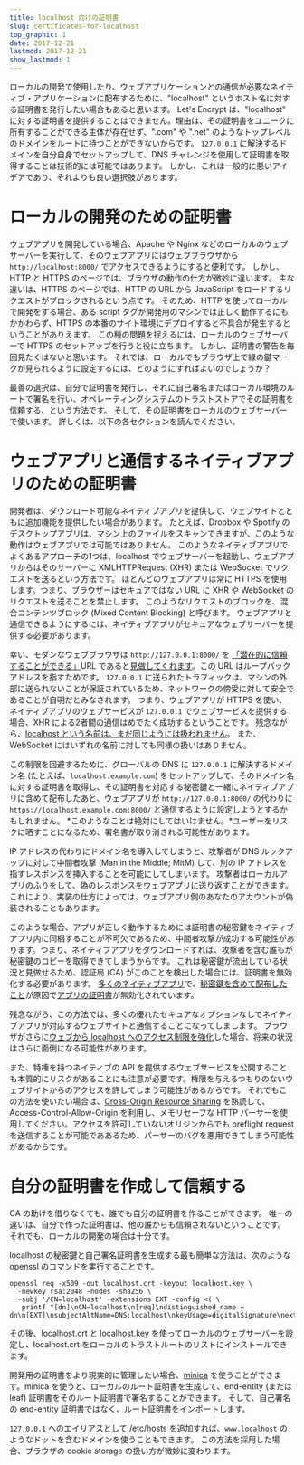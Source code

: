 ```yaml
---
title: localhost 向けの証明書
slug: certificates-for-localhost
top_graphic: 1
date: 2017-12-21
lastmod: 2017-12-21
show_lastmod: 1
---
```



ローカルの開発で使用したり、ウェブアプリケーションとの通信が必要なネイティブ・アプリケーションに配布するために、"localhost" というホスト名に対する証明書を発行したい場合もあると思います。 Let's Encrypt は、"localhost" に対する証明書を提供することはできません。理由は、その証明書をユニークに所有することができる主体が存在せず、".com" や ".net" のようなトップレベルのドメインをルートに持つことができないからです。 `127.0.0.1` に解決するドメインを自分自身でセットアップして、DNS チャレンジを使用して証明書を取得することは技術的には可能ではあります。 しかし、これは一般的に悪いアイデアであり、それよりも良い選択肢があります。

# ローカルの開発のための証明書

ウェブアプリを開発している場合、Apache や Nginx などのローカルのウェブサーバーを実行して、そのウェブアプリにはウェブブラウザから `http://localhost:8000/` でアクセスできるようにすると便利です。 しかし、HTTP と HTTPS のページでは、ブラウザの動作の仕方が微妙に違います。 主な違いは、HTTPS のページでは、HTTP の URL から JavaScript をロードするリクエストがブロックされるという点です。 そのため、HTTP を使ってローカルで開発をする場合、ある script タグが開発用のマシンでは正しく動作するにもかかわらず、HTTPS の本番のサイト環境にデプロイすると不具合が発生するということがありえます。 この種の問題を捉えるには、ローカルのウェブサーバーで HTTPS のセットアップを行うと役に立ちます。 しかし、証明書の警告を毎回見たくはないと思います。 それでは、ローカルでもブラウザ上で緑の鍵マークが見られるように設定するには、どのようにすればよいのでしょうか？

最善の選択は、自分で証明書を発行し、それに自己署名またはローカル環境のルートで署名を行い、オペレーティングシステムのトラストストアでその証明書を信頼する、という方法です。 そして、その証明書をローカルのウェブサーバーで使います。 詳しくは、以下の各セクションを読んでください。

# ウェブアプリと通信するネイティブアプリのための証明書

開発者は、ダウンロード可能なネイティブアプリを提供して、ウェブサイトとともに追加機能を提供したい場合があります。 たとえば、Dropbox や Spotify のデスクトップアプリは、マシン上のファイルをスキャンできますが、このような動作はウェブアプリでは可能ではありません。 このようなネイティブアプリでよくあるアプローチの1つは、localhost でウェブサーバーを起動し、ウェブアプリからはそのサーバーに XMLHTTPRequest (XHR) または WebSocket でリクエストを送るという方法です。 ほとんどのウェブアプリは常に HTTPS を使用します。つまり、ブラウザーはセキュアではない URL に XHR や WebSocket のリクエストを送ることを禁止します。 このようなリクエストのブロックを、混合コンテンツブロック (Mixed Content Blocking) と呼びます。 ウェブアプリと通信できるようにするには、ネイティブアプリがセキュアなウェブサーバーを提供する必要があります。

幸い、モダンなウェブブラウザは `http://127.0.0.1:8000/` を [「潜在的に信頼することができる」](https://www.w3.org/TR/secure-contexts/#is-origin-trustworthy)URL であると[見做してくれます](https://bugs.chromium.org/p/chromium/issues/detail?id=607878)。この URL はループバックアドレスを指すためです。 `127.0.0.1` に送られたトラフィックは、マシンの外部に送られないことが保証されているため、ネットワークの傍受に対して安全であることが自明だとみなされます。 つまり、ウェブアプリが HTTPS を使い、ネイティブアプリのウェブサービスが `127.0.0.1` でウェブサービスを提供する場合、XHR による2者間の通信はめでたく成功するということです。 残念ながら、[localhost という名前は、まだ同じようには扱われません](https://tools.ietf.org/html/draft-ietf-dnsop-let-localhost-be-localhost-02)。 また、WebSocket にはいずれの名前に対しても同様の扱いはありません。

この制限を回避するために、グローバルの DNS に `127.0.0.1` に解決するドメイン名 (たとえば、`localhost.example.com`) をセットアップして、そのドメイン名に対する証明書を取得し、その証明書を対応する秘密鍵と一緒にネイティブアプリに含めて配布したあと、ウェブアプリが `http://127.0.0.1:8000/` の代わりに `https://localhost.example.com:8000/` と通信するように設定しようとするかもしれません。 *このようなことは絶対にしてはいけません。*ユーザーをリスクに晒すことになるため、署名書が取り消される可能性があります。

IP アドレスの代わりにドメイン名を導入してしまうと、攻撃者が DNS ルックアップに対して中間者攻撃 (Man in the Middle; MitM) して、別の IP アドレスを指すレスポンスを挿入することを可能にしてしまいます。 攻撃者はローカルアプリのふりをして、偽のレスポンスをウェブアプリに送り返すことができます。これにより、実装の仕方によっては、ウェブアプリ側のあなたのアカウントが偽装されることもあります。

このような場合、アプリが正しく動作するためには証明書の秘密鍵をネイティブアプリ内に同梱することが不可欠であるため、中間者攻撃が成功する可能性があります。つまり、ネイティブアプリをダウンロードすれば、攻撃者を含む誰もが秘密鍵のコピーを取得できてしまうからです。 これは秘密鍵が流出している状況と見做せるため、認証局 (CA) がこのことを検出した場合には、証明書を無効化する必要があります。 [多くのネイティブアプリ](https://groups.google.com/d/msg/mozilla.dev.security.policy/eV89JXcsBC0/wsj5zpbbAQAJ)で、[秘密鍵を含めて配布したこと](https://groups.google.com/d/msg/mozilla.dev.security.policy/pk039T_wPrI/tGnFDFTnCQAJ)が原因で[アプリの証明書](https://groups.google.com/d/msg/mozilla.dev.security.policy/T6emeoE-lCU/-k-A2dEdAQAJ)が無効化されています。

残念ながら、この方法では、多くの優れたセキュアなオプションなしでネイティブアプリが対応するウェブサイトと通信することになってしまします。 ブラウザがさらに[ウェブから localhost へのアクセス制限を強化](https://bugs.chromium.org/p/chromium/issues/detail?id=378566)した場合、将来の状況はさらに面倒になる可能性があります。

また、特権を持つネイティブの API を提供するウェブサービスを公開することも本質的にリスクがあることにも注意が必要です。権限を与えるつもりのないウェブサイトからのアクセスを許してしまう可能性があるからです。 それでもこの方法を使いたい場合は、[Cross-Origin Resource Sharing](https://developer.mozilla.org/en-US/docs/Web/HTTP/CORS) を熟読して、Access-Control-Allow-Origin を利用し、メモリセーフな HTTP パーサーを使用してください。アクセスを許可していないオリジンからでも preflight request を送信することが可能でああるため、パーサーのバグを悪用できてしまう可能性があるからです。

# 自分の証明書を作成して信頼する

CA の助けを借りなくても、誰でも自分の証明書を作ることができます。 唯一の違いは、自分で作った証明書は、他の誰からも信頼されないということです。 それでも、ローカルの開発の場合は十分です。

localhost の秘密鍵と自己署名証明書を生成する最も簡単な方法は、次のような openssl のコマンドを実行することです。

    openssl req -x509 -out localhost.crt -keyout localhost.key \
      -newkey rsa:2048 -nodes -sha256 \
      -subj '/CN=localhost' -extensions EXT -config <( \
       printf "[dn]\nCN=localhost\n[req]\ndistinguished_name = dn\n[EXT]\nsubjectAltName=DNS:localhost\nkeyUsage=digitalSignature\nextendedKeyUsage=serverAuth")

その後、localhost.crt と localhost.key を使ってローカルのウェブサーバーを設定し、localhost.crt をローカルのトラストルートのリストにインストールできます。

開発用の証明書をより現実的に管理したい場合、[minica](https://github.com/jsha/minica) を使うことができます。minica を使うと、ローカルのルート証明書を生成して、end-entity (または leaf) 証明書をそのルート証明書で署名することができます。 そして、自己署名の end-entity 証明書ではなく、ルート証明書をインポートします。

`127.0.0.1` へのエイリアスとして /etc/hosts を追加すれば、`www.localhost` のようなドットを含むドメインを使うこともできます。 この方法を採用した場合、ブラウザの cookie storage の扱い方が微妙に変わります。
